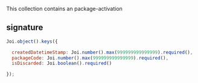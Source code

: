 This collection contains an package-activation

## signature
```js
Joi.object().keys({

  createdDatetimeStamp: Joi.number().max(999999999999999).required(),
  packageCode: Joi.number().max(999999999999999).required(),
  isDiscarded: Joi.boolean().required()

});
```